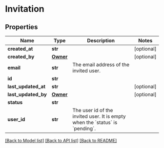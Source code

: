 # Invitation

## Properties
Name | Type | Description | Notes
------------ | ------------- | ------------- | -------------
**created_at** | **str** |  | [optional] 
**created_by** | [**Owner**](Owner.md) |  | [optional] 
**email** | **str** | The email address of the invited user. | 
**id** | **str** |  | 
**last_updated_at** | **str** |  | [optional] 
**last_updated_by** | [**Owner**](Owner.md) |  | [optional] 
**status** | **str** |  | 
**user_id** | **str** | The user id of the invited user. It is empty when the &#x60;status&#x60; is &#x60;pending&#x60;. | 

[[Back to Model list]](../README.md#documentation-for-models) [[Back to API list]](../README.md#documentation-for-api-endpoints) [[Back to README]](../README.md)

